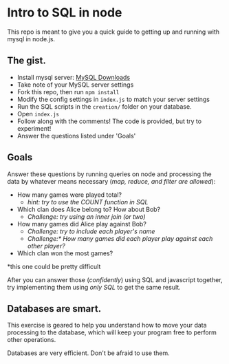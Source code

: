 # Intro to SQL in node
This repo is meant to give you a quick guide to getting up and running with mysql
in node.js.

## The gist.
* Install mysql server: [MySQL Downloads](http://dev.mysql.com/downloads/mysql/)
* Take note of your MySQL server settings
* Fork this repo, then run `npm install`
* Modify the config settings in `index.js` to match your server settings
* Run the SQL scripts in the `creation/` folder on your database.
* Open `index.js`
* Follow along with the comments! The code is provided, but try to experiment!
* Answer the questions listed under 'Goals'

## Goals
Answer these questions by running queries on node and processing the data by whatever means necessary (_map, reduce, and filter are allowed_):
* How many games were played total?
  * _hint: try to use the COUNT function in SQL_
* Which clan does Alice belong to? How about Bob?
  * _Challenge: try using an inner join (or two)_
* How many games did Alice play against Bob?
  * _Challenge: try to include each player's name_
  * _Challenge:* How many games did each player play against each other player?_
* Which clan won the most games?


*this one could be pretty difficult

After you can answer those  (_confidently_) using SQL and javascript together, try implementing them using _only SQL_ to get the same result.

## Databases are smart.

This exercise is geared to help you understand how to move your data processing to the database, which will keep your program free to perform other operations.

Databases are very efficient. Don't be afraid to use them.
